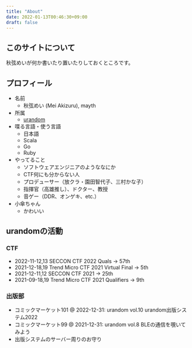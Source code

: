 ```yaml
---
title: "About"
date: 2022-01-13T00:46:30+09:00
draft: false
---
```


## このサイトについて

秋弦めいが何か書いたり置いたりしておくところです。

## プロフィール

* 名前
  * 秋弦めい (Mei Akizuru), mayth
* 所属
  * [urandom](https://urandom.team)
* 喋る言語・使う言語
  * 日本語
  * Scala
  * Go
  * Ruby
* やってること
  * ソフトウェアエンジニアのようななにか
  * CTF何にも分からない人
  * プロデューサー（放クラ・園田智代子、三村かな子）
  * 指揮官（高雄推し）、ドクター、教授
  * 音ゲー（DDR、オンゲキ、etc.）
* 小傘ちゃん
  * かわいい

## urandomの活動

### CTF

* 2022-11-12,13 SECCON CTF 2022 Quals -> 57th
* 2021-12-18,19 Trend Micro CTF 2021 Virtual Final -> 5th
* 2021-12-11,12 SECCON CTF 2021 -> 25th
* 2021-09-18,19 Trend Micro CTF 2021 Qualifiers -> 9th

### 出版部

* コミックマーケット101 @ 2022-12-31: urandom vol.10 urandom出版システム2022
* コミックマーケット99 @ 2021-12-31: urandom vol.8 BLEの通信を覗いてみよう
* 出版システムのサーバー周りのお守り
